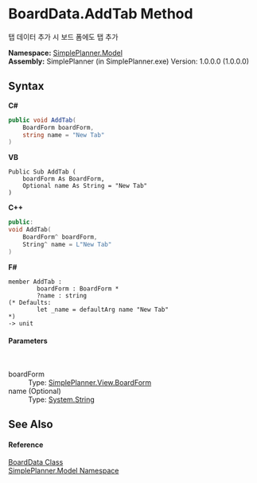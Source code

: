 # BoardData.AddTab Method 
 

탭 데이터 추가 시 보드 폼에도 탭 추가

**Namespace:**&nbsp;<a href="69154b3e-94f5-3ded-5607-f19f1dffa32f">SimplePlanner.Model</a><br />**Assembly:**&nbsp;SimplePlanner (in SimplePlanner.exe) Version: 1.0.0.0 (1.0.0.0)

## Syntax

**C#**<br />
``` C#
public void AddTab(
	BoardForm boardForm,
	string name = "New Tab"
)
```

**VB**<br />
``` VB
Public Sub AddTab ( 
	boardForm As BoardForm,
	Optional name As String = "New Tab"
)
```

**C++**<br />
``` C++
public:
void AddTab(
	BoardForm^ boardForm, 
	String^ name = L"New Tab"
)
```

**F#**<br />
``` F#
member AddTab : 
        boardForm : BoardForm * 
        ?name : string 
(* Defaults:
        let _name = defaultArg name "New Tab"
*)
-> unit 

```


#### Parameters
&nbsp;<dl><dt>boardForm</dt><dd>Type: <a href="2598ddfb-2bdf-db1b-81e6-4716d956b3d2">SimplePlanner.View.BoardForm</a><br /></dd><dt>name (Optional)</dt><dd>Type: <a href="http://msdn2.microsoft.com/en-us/library/s1wwdcbf" target="_blank">System.String</a><br /></dd></dl>

## See Also


#### Reference
<a href="7d071be6-9c45-9a7e-1fc5-2bf38c487a30">BoardData Class</a><br /><a href="69154b3e-94f5-3ded-5607-f19f1dffa32f">SimplePlanner.Model Namespace</a><br />